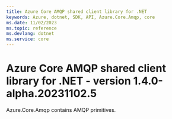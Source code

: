 ```yaml
---
title: Azure Core AMQP shared client library for .NET
keywords: Azure, dotnet, SDK, API, Azure.Core.Amqp, core
ms.date: 11/02/2023
ms.topic: reference
ms.devlang: dotnet
ms.service: core
---
```

# Azure Core AMQP shared client library for .NET - version 1.4.0-alpha.20231102.5 


Azure.Core.Amqp contains AMQP primitives. 


